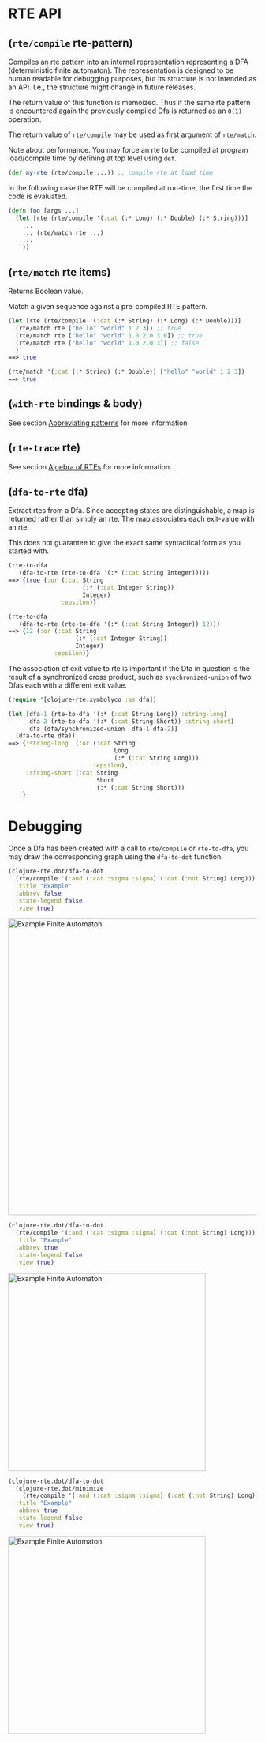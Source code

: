 <!--
 Copyright (c) 2020 EPITA Research and Development Laboratory

 Permission is hereby granted, free of charge, to any person obtaining
 a copy of this software and associated documentation
 files (the "Software"), to deal in the Software without restriction,
 including without limitation the rights to use, copy, modify, merge,
 publish, distribute, sublicense, and/or sell copies of the Software,
 and to permit persons to whom the Software is furnished to do so,
 subject to the following conditions:

 The above copyright notice and this permission notice shall be
 included in all copies or substantial portions of the Software.

 THE SOFTWARE IS PROVIDED "AS IS", WITHOUT WARRANTY OF ANY KIND,
 EXPRESS OR IMPLIED, INCLUDING BUT NOT LIMITED TO THE WARRANTIES OF
 MERCHANTABILITY, FITNESS FOR A PARTICULAR PURPOSE AND
 NONINFRINGEMENT. IN NO EVENT SHALL THE AUTHORS OR COPYRIGHT HOLDERS BE
 LIABLE FOR ANY CLAIM, DAMAGES OR OTHER LIABILITY, WHETHER IN AN ACTION
 OF CONTRACT, TORT OR OTHERWISE, ARISING FROM, OUT OF OR IN CONNECTION
 WITH THE SOFTWARE OR THE USE OR OTHER DEALINGS IN THE SOFTWARE.
-->

# RTE API

## (`rte/compile` rte-pattern)
Compiles an rte pattern into an internal representation representing a
DFA (deterministic finite automaton).  The representation is designed
to be human readable for debugging purposes, but its structure is not
intended as an API.  I.e., the structure might change in future
releases.

The return value of this function is memoized.  Thus if the same rte
pattern is encountered again the previously compiled Dfa is returned
as an `O(1)` operation.

The return value of `rte/compile` may be used as first argument of `rte/match`.

Note about performance.  You may force an rte to be compiled at
program load/compile time by defining at top level using `def`.

```clojure
(def my-rte (rte/compile ...)) ;; compile rte at load time
```

In the following case the RTE will be compiled at run-time, the first
time the code is evaluated.

```clojure
(defn foo [args ...]
  (let [rte (rte/compile '(:cat (:* Long) (:* Double) (:* String)))]
    ...
    ... (rte/match rte ...)
    ...
    ))
```


## (`rte/match` rte items)

Returns Boolean value.

Match a given sequence against a pre-compiled RTE pattern.

```clojure
(let [rte (rte/compile '(:cat (:* String) (:* Long) (:* Double)))]
  (rte/match rte ["hello" "world" 1 2 3]) ;; true
  (rte/match rte ["hello" "world" 1.0 2.0 3.0]) ;; true
  (rte/match rte ["hello" "world" 1.0 2.0 3]) ;; false
  )
==> true
```

```clojure
(rte/match '(:cat (:* String) (:* Double)) ["hello" "world" 1 2 3])
==> true
```



## (`with-rte` bindings & body)
See section [Abbreviating patterns](#abbreviating-patterns) for more information

## (`rte-trace` rte)

See section [Algebra of RTEs](#algebra-of-rtes) for more information.



## (`dfa-to-rte` dfa)
Extract rtes from a Dfa.  Since accepting states are distinguishable, a map is returned rather
than simply an rte.  The map associates each exit-value with an rte.

This does not guarantee to give the exact same 
syntactical form as you started with.
```clojure
(rte-to-dfa
   (dfa-to-rte (rte-to-dfa '(:* (:cat String Integer)))))
==> {true (:or (:cat String
                     (:* (:cat Integer String))
                     Integer)
               :epsilon)}

(rte-to-dfa
   (dfa-to-rte (rte-to-dfa '(:* (:cat String Integer)) 12)))
==> {12 (:or (:cat String
                   (:* (:cat Integer String))
                   Integer)
             :epsilon)}
```

The association of exit value to rte is important if the Dfa in question is
the result of a synchronized cross product, such as `synchronized-union` of two
Dfas each with a different exit value.


```clojure
(require '[clojure-rte.xymbolyco :as dfa])

(let [dfa-1 (rte-to-dfa '(:* (:cat String Long)) :string-long)
      dfa-2 (rte-to-dfa '(:* (:cat String Short)) :string-short)
      dfa (dfa/synchronized-union  dfa-1 dfa-2)]
  (dfa-to-rte dfa))
==> {:string-long  (:or (:cat String
                              Long
                              (:* (:cat String Long))) 
                        :epsilon),
     :string-short (:cat String 
                         Short 
                         (:* (:cat String Short)))
    }
```


# Debugging

Once a Dfa has been created with a call to `rte/compile` or `rte-to-dfa`, you 
may draw the corresponding graph using the `dfa-to-dot` function.

```clojure
(clojure-rte.dot/dfa-to-dot
  (rte/compile '(:and (:cat :sigma :sigma) (:cat (:not String) Long)))
  :title "Example"
  :abbrev false
  :state-legend false
  :view true)
```
<img src="../img/example-dfa.png" alt="Example Finite Automaton" width="600"/>



```clojure
(clojure-rte.dot/dfa-to-dot
  (rte/compile '(:and (:cat :sigma :sigma) (:cat (:not String) Long)))
  :title "Example"
  :abbrev true
  :state-legend false
  :view true)
```
<img src="../img/example-dfa-2.png" alt="Example Finite Automaton" width="400"/>

```clojure
(clojure-rte.dot/dfa-to-dot
  (clojure-rte.dot/minimize
    (rte/compile '(:and (:cat :sigma :sigma) (:cat (:not String) Long))))
  :title "Example"
  :abbrev true
  :state-legend false
  :view true)
```
<img src="../img/example-dfa-3.png" alt="Example Finite Automaton" width="400"/>



<!--  LocalWords:  memoized rte Dfa RTE DFA API
 -->
